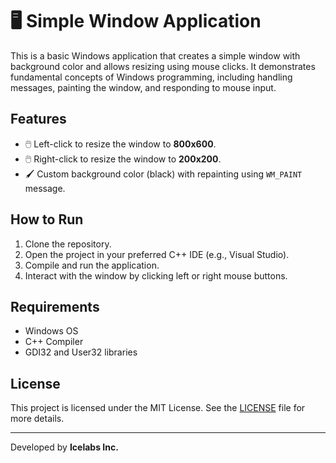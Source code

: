 # 🖥️ Simple Window Application

This is a basic Windows application that creates a simple window with background color and allows resizing using mouse clicks. It demonstrates fundamental concepts of Windows programming, including handling messages, painting the window, and responding to mouse input.

## Features
- 🖱️ Left-click to resize the window to **800x600**.
- 🖱️ Right-click to resize the window to **200x200**.
- 🖌️ Custom background color (black) with repainting using `WM_PAINT` message.

## How to Run
1. Clone the repository.
2. Open the project in your preferred C++ IDE (e.g., Visual Studio).
3. Compile and run the application.
4. Interact with the window by clicking left or right mouse buttons.

## Requirements
- Windows OS
- C++ Compiler
- GDI32 and User32 libraries

## License
This project is licensed under the MIT License. See the [LICENSE](LICENSE) file for more details.

---

Developed by **Icelabs Inc.**
